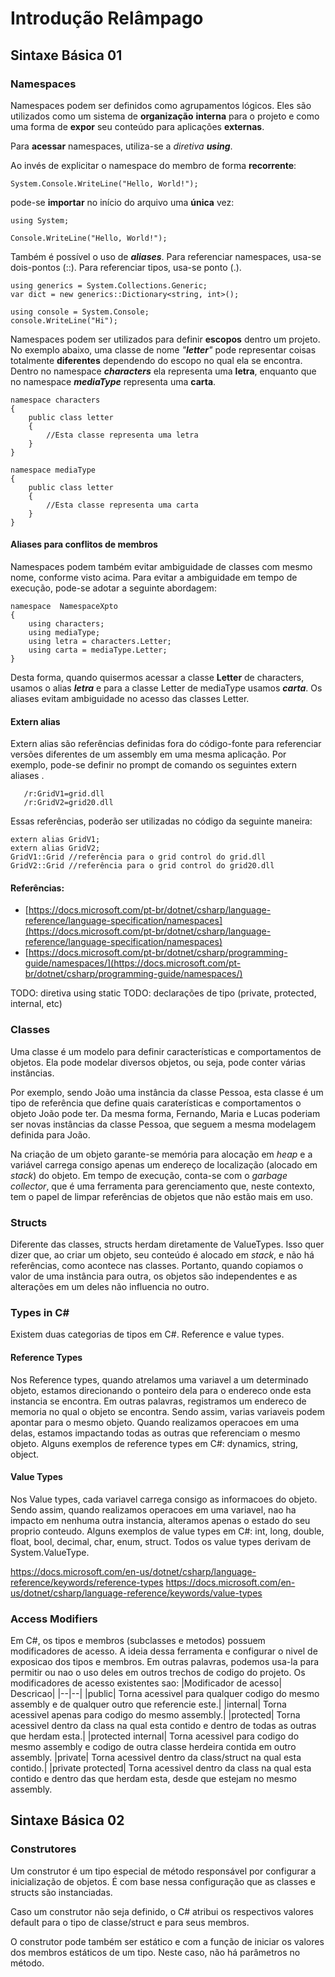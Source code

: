 # Introdução Relâmpago
  
## Sintaxe Básica 01
  
### Namespaces

Namespaces podem ser definidos como agrupamentos lógicos. Eles são utilizados como um sistema de **organização** **interna** para o projeto e como uma forma de **expor** seu conteúdo para aplicações **externas**.

Para **acessar** namespaces, utiliza-se a *diretiva **using***. 

Ao invés de explicitar o namespace do membro de forma **recorrente**:

    System.Console.WriteLine("Hello, World!");

pode-se **importar** no início do arquivo uma **única** vez:

    using System;
    
    Console.WriteLine("Hello, World!");

Também é possível o uso de ***aliases***. 
Para referenciar namespaces, usa-se dois-pontos (::).
Para referenciar tipos, usa-se ponto (.).

    using generics = System.Collections.Generic; 
    var dict = new generics::Dictionary<string, int>();
    
    using console = System.Console;
    console.WriteLine("Hi");

Namespaces podem ser utilizados para definir **escopos** dentro um projeto. No exemplo abaixo, uma classe de nome *"**letter**"* pode representar coisas totalmente **diferentes** dependendo do escopo no qual ela se encontra. Dentro no namespace ***characters*** ela representa uma **letra**, enquanto que no namespace ***mediaType*** representa uma **carta**.

    namespace characters  
    { 
	    public class letter 
        { 
	        //Esta classe representa uma letra
        } 
    }
  
    namespace mediaType  
    { 
	    public class letter 
        { 
            //Esta classe representa uma carta
        } 
    }
#### Aliases para conflitos de membros
Namespaces podem também evitar ambiguidade de classes com mesmo nome, conforme visto acima. Para evitar a ambiguidade em tempo de execução, pode-se adotar a seguinte abordagem:

    namespace  NamespaceXpto 
    { 
        using characters; 
        using mediaType; 
        using letra = characters.Letter; 
        using carta = mediaType.Letter; 
    }
Desta forma, quando quisermos acessar a classe **Letter** de characters, usamos o alias ***letra*** e para a classe Letter de mediaType usamos ***carta***. Os aliases evitam ambiguidade no acesso das classes Letter.

#### Extern alias
Extern alias são referências definidas fora do código-fonte para referenciar versões diferentes de um assembly em uma mesma aplicação. Por exemplo, pode-se definir no prompt de comando os seguintes extern aliases .

       /r:GridV1=grid.dll
       /r:GridV2=grid20.dll

Essas referências, poderão ser utilizadas no código da seguinte maneira:

    extern alias GridV1;
    extern alias GridV2;
    GridV1::Grid //referência para o grid control do grid.dll
    GridV2::Grid //referência para o grid control do grid20.dll

#### Referências:

 - [https://docs.microsoft.com/pt-br/dotnet/csharp/language-reference/language-specification/namespaces](https://docs.microsoft.com/pt-br/dotnet/csharp/language-reference/language-specification/namespaces)
 - [https://docs.microsoft.com/pt-br/dotnet/csharp/programming-guide/namespaces/](https://docs.microsoft.com/pt-br/dotnet/csharp/programming-guide/namespaces/)

TODO: diretiva using static
TODO: declarações de tipo (private, protected, internal, etc)

### Classes

Uma classe é um modelo para definir características e comportamentos de objetos. Ela pode modelar diversos objetos, ou seja, pode conter várias instâncias. 

Por exemplo, sendo João uma instância da classe Pessoa, esta classe é um tipo de referência que define quais caraterísticas e comportamentos o objeto João pode ter. Da mesma forma, Fernando, Maria e Lucas poderiam ser novas instâncias da classe Pessoa, que seguem a mesma modelagem definida para João.

Na criação de um objeto garante-se memória para alocação em *heap* e a variável carrega consigo apenas um endereço de localização (alocado em *stack*) do objeto. Em tempo de execução, conta-se com o *garbage collector*, que é uma ferramenta para gerenciamento que, neste contexto, tem o papel de limpar referências de objetos que não estão mais em uso.

### Structs

Diferente das classes, structs herdam diretamente de ValueTypes. Isso quer dizer que, ao criar um objeto, seu conteúdo é alocado em *stack*, e não há referências, como acontece nas classes. Portanto, quando copiamos o valor de uma instância para outra, os objetos são independentes e as alterações em um deles não influencia no outro.

### Types in C#

Existem duas categorias de tipos em C#. Reference e value types.

#### Reference Types
Nos Reference types, quando atrelamos uma variavel a um determinado objeto, estamos direcionando o ponteiro dela para o endereco onde esta instancia se encontra. Em outras palavras, registramos um endereco de memoria no qual o objeto se encontra. Sendo assim, varias variaveis podem apontar para o mesmo objeto. Quando realizamos operacoes em uma delas, estamos impactando todas as outras que referenciam o mesmo objeto. Alguns exemplos de reference types em C#: dynamics, string, object.

#### Value Types
Nos Value types, cada variavel carrega consigo as informacoes do objeto. Sendo assim, quando realizamos operacoes em uma variavel, nao ha impacto em nenhuma outra instancia, alteramos apenas o estado do seu proprio conteudo. Alguns exemplos de value types em C#: int, long, double, float, bool, decimal, char, enum, struct. Todos os value types derivam de System.ValueType.

https://docs.microsoft.com/en-us/dotnet/csharp/language-reference/keywords/reference-types
https://docs.microsoft.com/en-us/dotnet/csharp/language-reference/keywords/value-types

### Access Modifiers
Em C#, os tipos  e membros (subclasses e metodos) possuem modificadores de acesso. A ideia dessa ferramenta e configurar o nivel de exposicao dos tipos e membros. Em outras palavras, podemos usa-la para permitir ou nao o uso deles em outros trechos de codigo do projeto.
Os modificadores de acesso existentes sao:
|Modificador de acesso|  Descricao|
|--|--|
|public| Torna acessivel para qualquer codigo do mesmo assembly e de qualquer outro que referencie este.|
|internal| Torna acessivel apenas para codigo do mesmo assembly.|
|protected| Torna acessivel dentro da class na qual esta contido e dentro de todas as outras que herdam esta.|
|protected internal| Torna acessivel para codigo do mesmo assembly e codigo de outra classe herdeira contida em outro assembly.
|private| Torna acessivel dentro da class/struct na qual esta contido.|
|private protected| Torna acessivel dentro da class na qual esta contido e dentro das que herdam esta, desde que estejam no mesmo assembly.

## Sintaxe Básica 02

### Construtores
Um construtor é um tipo especial de método responsável por configurar a inicialização de objetos. É com base nessa configuração que as classes e structs são instanciadas. 

Caso um construtor não seja definido, o C# atribui os respectivos valores default para o tipo de classe/struct e para seus membros.

O construtor pode também ser estático e com a função de iniciar os valores dos membros estáticos de um tipo. Neste caso, não há parâmetros no método.
